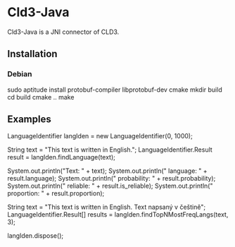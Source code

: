 # Cld3-Java
Cld3-Java is a JNI connector of CLD3.

## Installation
### Debian
 sudo aptitude install protobuf-compiler libprotobuf-dev cmake
 mkdir build
 cd build
 cmake ..
 make

## Examples
 LanguageIdentifier langIden = new LanguageIdentifier(0, 1000);

 String text = "This text is written in English.";
 LanguageIdentifier.Result result = langIden.findLanguage(text);

 System.out.println("Text: " + text);
 System.out.println("  language:    " + result.language);
 System.out.println("  probability: " + result.probability);
 System.out.println("  reliable:    " + result.is_reliable);
 System.out.println("  proportion:  " + result.proportion);

 String text = "This text is written in English. Text napsaný v češtině";
 LanguageIdentifier.Result[] results = langIden.findTopNMostFreqLangs(text, 3);

 langIden.dispose();
